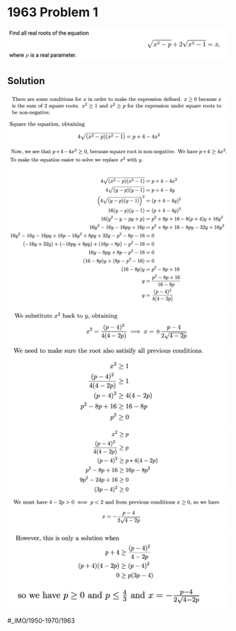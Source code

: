 # 1963 Problem 1
![](1963%20Problem%201/image.png)

## Solution
![](1963%20Problem%201/image%202.png)![](1963%20Problem%201/image%203.png)![](1963%20Problem%201/image%204.png)![](1963%20Problem%201/image%205.png)![](1963%20Problem%201/image%206.png)![](1963%20Problem%201/image%207.png)![](1963%20Problem%201/image%208.png)![](1963%20Problem%201/image%209.png)![](1963%20Problem%201/image%2010.png)![](1963%20Problem%201/image%2011.png)![](1963%20Problem%201/image%2012.png)



































#_IMO/1950-1970/1963